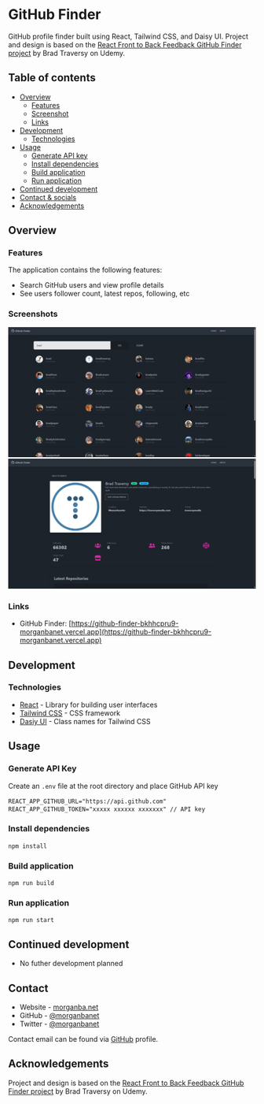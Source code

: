 # GitHub Finder

GitHub profile finder built using React, Tailwind CSS, and Daisy UI. Project and design is based on the [React Front to Back Feedback GitHub Finder project](https://www.udemy.com/course/react-front-to-back-2022/) by Brad Traversy on Udemy.

## Table of contents

- [Overview](#overview)
  - [Features](#features)
  - [Screenshot](#screenshot)
  - [Links](#links)
- [Development](#development)
  - [Technologies](#technologies)
- [Usage](#usage)
  - [Generate API key](#generate-api-key)
  - [Install dependencies](#install-dependencies)
  - [Build application](#build-application)
  - [Run application](#run-application)
- [Continued development](#continued-development)
- [Contact & socials](#contact)
- [Acknowledgements](#acknowledgements)

## Overview

### Features

The application contains the following features:

- Search GitHub users and view profile details
- See users follower count, latest repos, following, etc

### Screenshots

![screenshot](./src/assets/images/screenshot-0.png)
![screenshot](./src/assets/images/screenshot-1.png)

### Links

- GitHub Finder: [https://github-finder-bkhhcpru9-morganbanet.vercel.app](https://github-finder-bkhhcpru9-morganbanet.vercel.app)

## Development

### Technologies

- [React](https://react.dev/) - Library for building user interfaces
- [Tailwind CSS](https://tailwindcss.com/) - CSS framework
- [Dasiy UI](https://daisyui.com/) - Class names for Tailwind CSS

## Usage

### Generate API Key

Create an `.env` file at the root directory and place GitHub API key

```
REACT_APP_GITHUB_URL="https://api.github.com"
REACT_APP_GITHUB_TOKEN="xxxxx xxxxxx xxxxxxx" // API key
```

### Install dependencies

```
npm install
```

### Build application

```
npm run build
```

### Run application

```
npm run start
```

## Continued development

- No futher development planned

## Contact

- Website - [morganba.net](morganba.net)
- GitHub - [@morganbanet](https://github.com/morganbanet)
- Twitter - [@morganbanet](https://twitter.com/morganbanet)

Contact email can be found via [GitHub](https://gist.github.com/morganbanet) profile.

## Acknowledgements

Project and design is based on the [React Front to Back Feedback GitHub Finder project](https://www.udemy.com/course/react-front-to-back-2022/) by Brad Traversy on Udemy.
